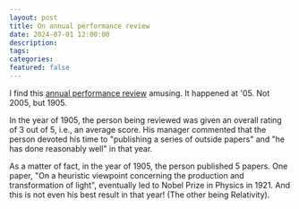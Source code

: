 ```yaml
---
layout: post
title: On annual performance review
date: 2024-07-01 12:00:00
description: 
tags: 
categories: 
featured: false
---
```


I find this [annual performance review](https://www.norvig.com/performance-review.html) amusing. It happened at '05. Not 2005, but 1905. 

In the year of 1905, the person being reviewed was given an overall rating of 3 out of 5, i.e., an average score. His manager commented that the person devoted his time to "publishing a series of outside papers" and "he has done reasonably well" in that year. 

As a matter of fact, in the year of 1905, the person published 5 papers. One paper, "On a heuristic viewpoint concerning the production and transformation of light", eventually led to Nobel Prize in Physics in 1921. And this is not even his best result in that year! (The other being Relativity).


